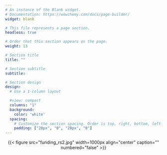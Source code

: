 ```yaml
---
# An instance of the Blank widget.
# Documentation: https://wowchemy.com/docs/page-builder/
widget: blank

# This file represents a page section.
headless: true

# Order that this section appears on the page.
weight: 13

# Section title
title: ""

# Section subtitle
subtitle:

# Section design
design:
  # Use a 1-column layout

  #view: compact
  columns: "1"
  background:
    color: 'white'
  spacing:
    # Customize the section spacing. Order is top, right, bottom, left.
    padding: ["20px", "0", "20px", "0"]
---
```


<!-- ![screen reader text](funding_rs.jpg "") -->


<center>

{{< figure src="funding_rs2.jpg" width=1000px align="center" caption="" numbered="false" >}}

</center>

